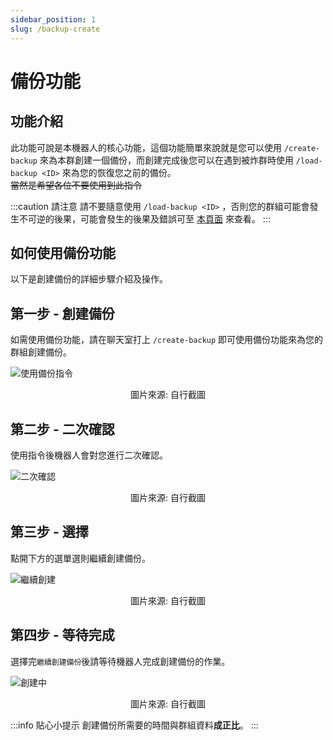 ```yaml
---
sidebar_position: 1
slug: /backup-create
---
```


# 備份功能

## 功能介紹

此功能可說是本機器人的核心功能，這個功能簡單來說就是您可以使用 `/create-backup` 來為本群創建一個備份，而創建完成後您可以在遇到被炸群時使用 `/load-backup <ID>` 來為您的恢復您之前的備份。  
~~當然是希望各位不要使用到此指令~~

:::caution 請注意
請不要隨意使用 `/load-backup <ID>` ，否則您的群組可能會發生不可逆的後果，可能會發生的後果及錯誤可至 [本頁面](./bug) 來查看。
:::

## 如何使用備份功能

以下是創建備份的詳細步驟介紹及操作。

## 第一步 - 創建備份
如需使用備份功能，請在聊天室打上 `/create-backup` 即可使用備份功能來為您的群組創建備份。  

![使用備份指令](https://i.imgur.com/vY1nNPy.png)
<center>圖片來源: 自行截圖</center>

## 第二步 - 二次確認
使用指令後機器人會對您進行二次確認。  

![二次確認](https://i.imgur.com/Q5qYWjn.png)
<center>圖片來源: 自行截圖</center>

## 第三步 - 選擇
點開下方的選單選則繼續創建備份。  

![繼續創建](https://i.imgur.com/c0knZRZ.png)
<center>圖片來源: 自行截圖</center>

## 第四步 - 等待完成
選擇完`繼續創建備份`後請等待機器人完成創建備份的作業。  

![創建中](https://i.imgur.com/q9APhiq.png)
<center>圖片來源: 自行截圖  </center>

:::info 貼心小提示
創建備份所需要的時間與群組資料**成正比**。
:::

